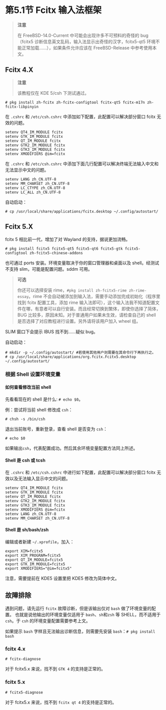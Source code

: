# 第5.1节 Fcitx 输入法框架

> **注意**
>
> 在 FreeBSD-14.0-Current 中可能会出现许多不可预料的奇怪的 bug（fcitx5 诊断信息英文乱码，输入法显示出奇怪的汉字，fcitx5-qt5 环境不能正常加载……），如果条件允许应该在 FreeBSD-Release 中参考使用本文。

## Fcitx 4.X

> **注意**
>
> 该教程仅在 KDE 5/csh 下测试通过。

`# pkg install zh-fcitx zh-fcitx-configtool fcitx-qt5 fcitx-m17n zh-fcitx-libpinyin`

在 `.cshrc` 和 `/etc/csh.cshrc` 中添加如下配置，此配置可以解决部分窗口 fcitx 无效的问题。

```
setenv QT4_IM_MODULE fcitx
setenv GTK_IM_MODULE fcitx
setenv QT_IM_MODULE fcitx
setenv GTK2_IM_MODULE fcitx
setenv GTK3_IM_MODULE fcitx
setenv XMODIFIERS @im=fcitx
```

在 `.cshrc` 和 `/etc/csh.cshrc` 中添加下面几行配置可以解决终端无法输入中文和无法显示中文的问题。

```
setenv LANG zh_CN.UTF-8
setenv MM_CHARSET zh_CN.UTF-8
setenv LC_CTYPE zh_CN.UTF-8
setenv LC_ALL zh_CN.UTF-8
```

自动启动：

`# cp /usr/local/share/applications/fcitx.desktop ~/.config/autostart/`

## Fcitx 5.X

fcitx 5 相比前一代，增加了对 Wayland 的支持，据说更加流畅。

`# pkg install fcitx5 fcitx5-qt5 fcitx5-qt6 fcitx5-gtk fcitx5-configtool zh-fcitx5-chinese-addons`

也可通过 ports 安装。环境变量取决于你的窗口管理器和桌面以及 shell。经测试不支持 slim，可能是配置问题。sddm 可用。

> **可选**
>
> 你还可以选择安装 rime，`#pkg install zh-fcitx5-rime zh-rime-essay`。rime 不会自动被添加到输入法，需要手动添加完成初始化（程序里找到 fcitx 配置工具，添加 rime 输入法即可），这个输入法我不知道配置文件在哪，有意者可以自行安装。而且经常切换到繁体，即使你选择了简体，BUG 比较多，原因未知。对于普通用户如果未生效，请检查自己的 shell 是否选择了对应教程进行设置。另外请将该用户加入 wheel 组。

SLIM 窗口下会提示 IBUS 找不到……疑似 bug。

自动启动：

```
# mkdir -p ~/.config/autostart/ #若使用其他用户则需要在其命令行下再执行之。
# cp /usr/local/share/applications/org.fcitx.Fcitx5.desktop ~/.config/autostart/
```

### 根据 Shell 设置环境变量

#### 如何查看修改当前 shell

先看看现在的 shell 是什么: `# echo $0`。

例：尝试将当前 shell 修改成 `csh`：

```
# chsh -s /bin/csh
```

退出当前账号，重新登录，查看 shell 是否变为 `csh`：

```
# echo $0
```

如果输出`csh`，代表配置成功。然后其余环境变量配置方法同上所述。

#### Shell 是 csh 或 tcsh

在 `.cshrc` 和 `/etc/csh.cshrc` 中进行如下配置，此配置可以解决部分窗口 fcitx 无效以及无法输入显示中文的问题。

```
setenv QT4_IM_MODULE fcitx
setenv GTK_IM_MODULE fcitx
setenv QT_IM_MODULE fcitx
setenv GTK2_IM_MODULE fcitx
setenv GTK3_IM_MODULE fcitx
setenv XMODIFIERS @im=fcitx
setenv LANG zh_CN.UTF-8
setenv MM_CHARSET zh_CN.UTF-8
```

#### Shell 是 sh/bash/zsh

编辑或者新建 `~/.xprofile`，加入：

```
export XIM=fcitx5
export XIM_PROGRAM=fcitx5
export QT_IM_MODULE=fcitx5
export GTK_IM_MODULE=fcitx5
export XMODIFIERS="@im=fcitx5"
```

注意，需要提前在 KDE5 设置里把 KDE5 修改为简体中文。

## 故障排除

遇到问题，请先运行 `fcitx` 故障诊断，但是该输出仅对 `bash` 做了环境变量的配置。 也就是说他输出的环境变量仅适用于 `bash`、`sh`和`zsh` 等 SHELL，而不适用于 `csh`。于 `csh` 的环境变量配置需要参考上文。

如果提示 `bash` 字样且无法输出诊断信息，则需要先安装 `bash`：`# pkg install bash`

### fcitx 4.x

```
# fcitx-diagnose
```

对于 fcitx5.x 来说，找不到 `GTK 4` 的支持是正常的。

### fcitx 5.x

```
# fcitx5-diagnose
```

对于 fcitx5.x 来说，找不到 `fcitx qt 4` 的支持是正常的。

